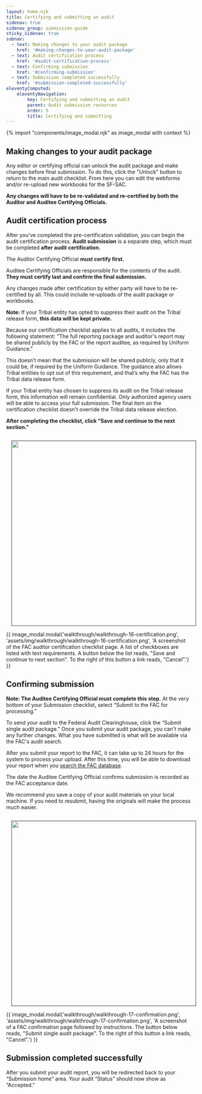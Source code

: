 ```yaml
---
layout: home.njk
title: Certifying and submitting an audit
sidenav: true
sidenav_group: submission-guide
sticky_sidenav: true
subnav:
  - text: Making changes to your audit package
    href: '#making-changes-to-your-audit-package'
  - text: Audit certification process
    href: '#audit-certification-process'
  - text: Confirming submission
    href: '#confirming-submission'
  - text: Submission completed successfully
    href: '#submission-completed-successfully'
eleventyComputed:
    eleventyNavigation:
        key: Certifying and submitting an audit
        parent: Audit submission resources
        order: 5
        title: Certifying and submitting
---
```

{% import "components/image_modal.njk" as image_modal with context %}

## Making changes to your audit package

Any editor or certifying official can unlock the audit package and make changes before final submission. To do this, click the "Unlock" button to return to the main audit checklist. From here you can edit the webforms and/or re-upload new workbooks for the SF-SAC.

**Any changes will have to be re-validated and re-certified by both the Auditor and Auditee Certifying Officials.**

## Audit certification process

After you've completed the pre-certification validation, you can begin the audit certification process. **Audit submission** is a separate step, which must be completed **after audit certification.**

The Auditor Certifying Official **must certify first.**

Auditee Certifying Officials are responsible for the contents of the audit. **They must certify last and confirm the final submission.**

Any changes made after certification by either party will have to be re-certified by all. This could include re-uploads of the audit package or workbooks.

**Note:** If your Tribal entity has opted to suppress their audit on the Tribal release form, **this data will be kept private.**

Because our certification checklist applies to all audits, it includes the following statement: "The full reporting package and auditor's report may be shared publicly by the FAC or the report auditee, as required by Uniform Guidance."

This doesn’t mean that the submission will be shared publicly, only that it could be, if required by the Uniform Guidance. The guidance also allows Tribal entities to opt out of this requirement, and that’s why the FAC has the Tribal data release form.

If your Tribal entity has chosen to suppress its audit on the Tribal release form, this information will remain confidential. Only authorized agency users will be able to access your full submission. The final item on the certification checklist doesn't override the Tribal data release election.

**After completing the checklist, click “Save and continue to the next section.”**

<img class="cursor-pointer" src="{{config.baseUrl}}assets/img/walkthrough/walkthrough-16-certification.png" width=500 style="margin: 1em; border: 1px solid #555;" aria-controls="image-modal-walkthrough/walkthrough-16-certification.png" data-open-modal />
{{ image_modal.modal('walkthrough/walkthrough-16-certification.png', 'assets/img/walkthrough/walkthrough-16-certification.png', 'A screenshot of the FAC auditor certification checklist page. A list of checkboxes are listed with text requirements. A button below the list reads, "Save and continue to next section". To the right of this button a link reads, "Cancel".') }}

## Confirming submission

**Note: The Auditee Certifying Official must complete this step.** At the very bottom of your Submission checklist, select “Submit to the FAC for processing.”

To send your audit to the Federal Audit Clearinghouse, click the “Submit single audit package.” Once you submit your audit package, you can't make any further changes. What you have submitted is what will be available via the FAC's audit search.

After you submit your report to the FAC, it can take up to 24 hours for the system to process your upload. After this time, you will be able to download your report when you [search the FAC database](https://app.fac.gov/dissemination/search/).

The date the Auditee Certifying Official confirms submission is recorded as the FAC acceptance date.

We recommend you save a copy of your audit materials on your local machine. If you need to resubmit, having the originals will make the process much easier.

<img class="cursor-pointer" src="{{config.baseUrl}}assets/img/walkthrough/walkthrough-17-confirmation.png" width=500 style="margin: 1em; border: 1px solid #555;" aria-controls="image-modal-walkthrough/walkthrough-17-confirmation.png" data-open-modal />
{{ image_modal.modal('walkthrough/walkthrough-17-confirmation.png', 'assets/img/walkthrough/walkthrough-17-confirmation.png', 'A screenshot of a FAC confirmation page followed by instructions. The button below reads, "Submit single audit package". To the right of this button a link reads, "Cancel".') }}

## Submission completed successfully

After you submit your audit report, you will be redirected back to your “Submission home” area. Your audit “Status” should now show as “Accepted."

